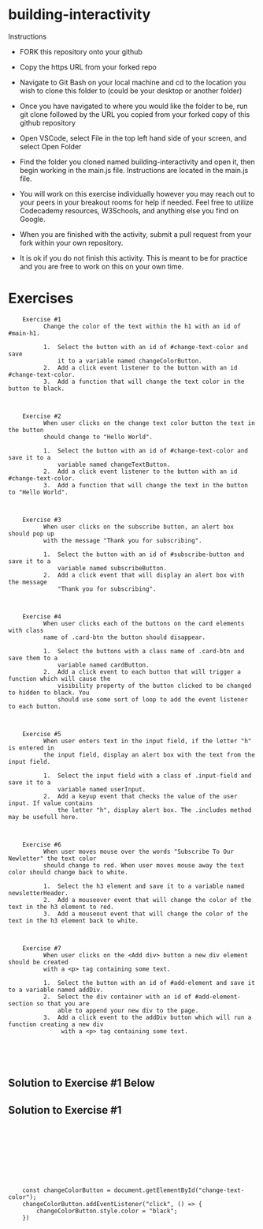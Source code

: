 # building-interactivity


Instructions

* FORK this repository onto your github

* Copy the https URL from your forked repo

* Navigate to Git Bash on your local machine and cd to the location you wish to clone this folder to (could be your desktop or another folder)

* Once you have navigated to where you would like the folder to be, run git clone followed by the URL you copied from your forked copy of this github repository

* Open VSCode, select File in the top left hand side of your screen, and select Open Folder

* Find the folder you cloned named building-interactivity and open it, then begin working in the main.js file. Instructions are located in the main.js file.

* You will work on this exercise individually however you may reach out to your peers in your breakout rooms for help if needed. Feel free to utilize Codecademy resources, W3Schools, and anything else you find on Google.

* When you are finished with the activity, submit a pull request from your fork within your own repository.

* It is ok if you do not finish this activity. This is meant to be for practice and you are free to work on this on your own time.

# Exercises
````
    Exercise #1
          Change the color of the text within the h1 with an id of #main-h1.
    
          1.  Select the button with an id of #change-text-color and save 
              it to a variable named changeColorButton.
          2.  Add a click event listener to the button with an id #change-text-color.
          3.  Add a function that will change the text color in the button to black.



    Exercise #2
          When user clicks on the change text color button the text in the button
          should change to "Hello World".
    
          1.  Select the button with an id of #change-text-color and save it to a
              variable named changeTextButton. 
          2.  Add a click event listener to the button with an id #change-text-color.
          3.  Add a function that will change the text in the button to "Hello World".



    Exercise #3
          When user clicks on the subscribe button, an alert box should pop up 
          with the message "Thank you for subscribing".
    
          1.  Select the button with an id of #subscribe-button and save it to a 
              variable named subscribeButton.
          2.  Add a click event that will display an alert box with the message 
              "Thank you for subscribing". 



    Exercise #4
          When user clicks each of the buttons on the card elements with class 
          name of .card-btn the button should disappear.
    
          1.  Select the buttons with a class name of .card-btn and save them to a 
              variable named cardButton.
          2.  Add a click event to each button that will trigger a function which will cause the 
              visibility property of the button clicked to be changed to hidden to black. You 
              should use some sort of loop to add the event listener to each button.



    Exercise #5
          When user enters text in the input field, if the letter "h" is entered in 
          the input field, display an alert box with the text from the input field. 
    
          1.  Select the input field with a class of .input-field and save it to a 
              variable named userInput.
          2.  Add a keyup event that checks the value of the user input. If value contains 
              the letter "h", display alert box. The .includes method may be usefull here. 



    Exercise #6
          When user moves mouse over the words "Subscribe To Our Newletter" the text color 
          should change to red. When user moves mouse away the text color should change back to white.
    
          1.  Select the h3 element and save it to a variable named newsletterHeader.
          2.  Add a mouseover event that will change the color of the text in the h3 element to red.
          3.  Add a mouseout event that will change the color of the text in the h3 element back to white.    


    
    Exercise #7
          When user clicks on the <Add div> button a new div element should be created 
          with a <p> tag containing some text.

          1.  Select the button with an id of #add-element and save it to a variable named addDiv.
          2.  Select the div container with an id of #add-element-section so that you are 
              able to append your new div to the page.
          3.  Add a click event to the addDiv button which will run a function creating a new div
               with a <p> tag containing some text.



               
````




## Solution to Exercise #1 Below













    





## Solution to Exercise #1
````









    const changeColorButton = document.getElementById("change-text-color");
    changeColorButton.addEventListener("click", () => {
        changeColorButton.style.color = "black";
    })
````

